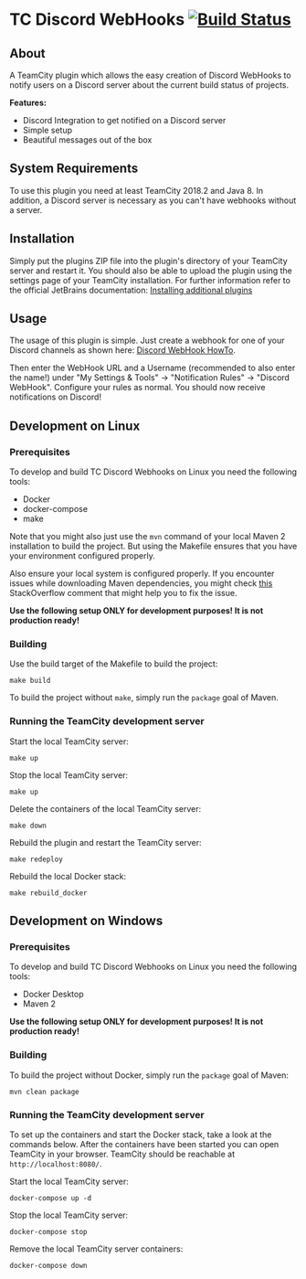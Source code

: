 # TC Discord WebHooks [![Build Status](https://travis-ci.org/pascal-zarrad/tc-discord-webhooks.svg?branch=master)](https://travis-ci.org/pascal-zarrad/tc-discord-webhooks)

## About
A TeamCity plugin which allows the easy creation of Discord WebHooks to notify users on a Discord server about the current build status of projects.

**Features:**
 - Discord Integration to get notified on a Discord server
 - Simple setup
 - Beautiful messages out of the box

## System Requirements
To use this plugin you need at least TeamCity 2018.2 and Java 8.
In addition, a Discord server is necessary as you can't have webhooks without a server.

## Installation
Simply put the plugins ZIP file into the plugin's directory of your TeamCity server and restart it.
You should also be able to upload the plugin using the settings page of your TeamCity installation.
For further information refer to the official JetBrains documentation: [Installing additional plugins](https://www.jetbrains.com/help/teamcity/installing-additional-plugins.html)

## Usage
The usage of this plugin is simple.
Just create a webhook for one of your Discord channels as shown here: [Discord WebHook HowTo](https://support.discordapp.com/hc/en-us/articles/228383668-Intro-to-Webhooks).

Then enter the WebHook URL and a Username (recommended to also enter the name!) under "My Settings & Tools" -> "Notification Rules" -> "Discord WebHook".
Configure your rules as normal. You should now receive notifications on Discord!

## Development on Linux

### Prerequisites
To develop and build TC Discord Webhooks on Linux you need the following tools:
 - Docker
 - docker-compose
 - make

Note that you might also just use the `mvn` command of your local Maven 2 installation to build the project.
But using the Makefile ensures that you have your environment configured properly.

Also ensure your local system is configured properly.
If you encounter issues while downloading Maven dependencies, you might check [this](https://stackoverflow.com/a/45644890)
StackOverflow comment that might help you to fix the issue.

**Use the following setup ONLY for development purposes! It is not production ready!**

### Building

Use the build target of the Makefile to build the project:
```
make build
```
To build the project without `make`, simply run the `package` goal of Maven.

### Running the TeamCity development server

Start the local TeamCity server:
```
make up
```

Stop the local TeamCity server:
```
make up
```

Delete the containers of the local TeamCity server:
```
make down
```

Rebuild the plugin and restart the TeamCity server:
```
make redeploy
```

Rebuild the local Docker stack:
```
make rebuild_docker
```

## Development on Windows

### Prerequisites
To develop and build TC Discord Webhooks on Linux you need the following tools:
 - Docker Desktop
 - Maven 2

**Use the following setup ONLY for development purposes! It is not production ready!**

### Building

To build the project without Docker, simply run the `package` goal of Maven:
```
mvn clean package
```

### Running the TeamCity development server

To set up the containers and start the Docker stack, take a look at the commands below.
After the containers have been started you can open TeamCity in your browser.
TeamCity should be reachable at `http://localhost:8080/`.

Start the local TeamCity server:
```
docker-compose up -d
```

Stop the local TeamCity server:
```
docker-compose stop
```

Remove the local TeamCity server containers:
```
docker-compose down
```
